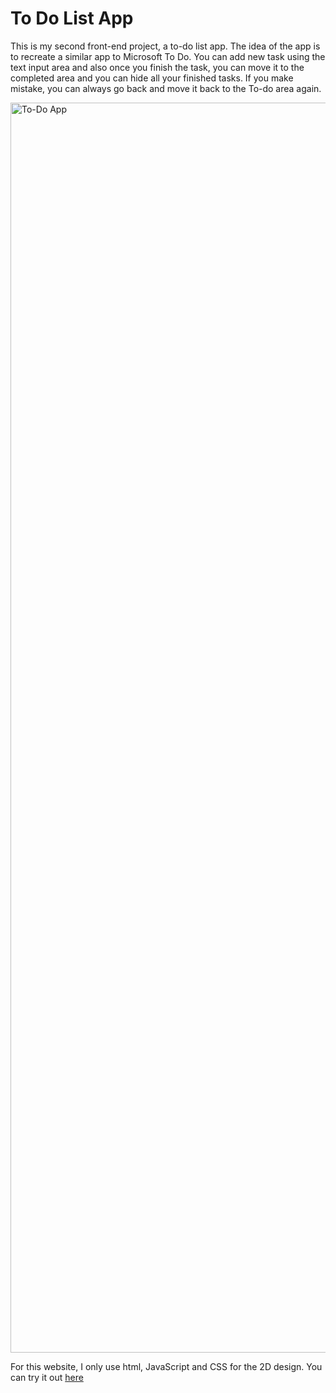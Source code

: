 # To Do List App 

This is my second front-end project, a to-do list app. The idea of the app is to recreate a similar app to Microsoft To Do. You can add new task using the text input area and also 
once you finish the task, you can move it to the completed area and you can hide all your finished tasks. If you make mistake, you can always go back and move it back to the To-do 
area again. 

<img alt="To-Do App" src="to_do.PNG" style="height: 50vh; display: block; margin: 1em auto;">

For this website, I only use html, JavaScript and CSS for the 2D design. You can try it out [here](https://todo.mytran2111.repl.co/)
